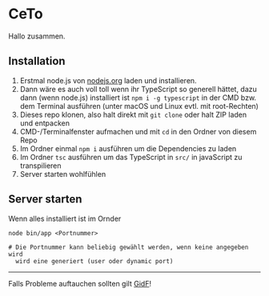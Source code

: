 # CeTo

Hallo zusammen.

## Installation

1. Erstmal node.js von [nodejs.org](https://nodejs.org) laden und installieren.  
2. Dann wäre es auch voll toll wenn ihr TypeScript so generell hättet, dazu dann (wenn node.js) installiert ist `npm i -g typescript` in der CMD bzw. dem Terminal ausführen (unter macOS und Linux evtl. mit root-Rechten)
3. Dieses repo klonen, also halt direkt mit `git clone` oder halt ZIP laden und entpacken
4. CMD-/Terminalfenster aufmachen und mit `cd` in den Ordner von diesem Repo
5. Im Ordner einmal `npm i` ausführen um die Dependencies zu laden
6. Im Ordner `tsc` ausführen um das TypeScript in `src/` in javaScript zu transpilieren
7. Server starten wohlfühlen

## Server starten

Wenn alles installiert ist im Ornder

```shell
node bin/app <Portnummer>

# Die Portnummer kann beliebig gewählt werden, wenn keine angegeben wird
  wird eine generiert (user oder dynamic port) 
```

---

Falls Probleme auftauchen sollten gilt [GidF](http://www.gidf.de)!
